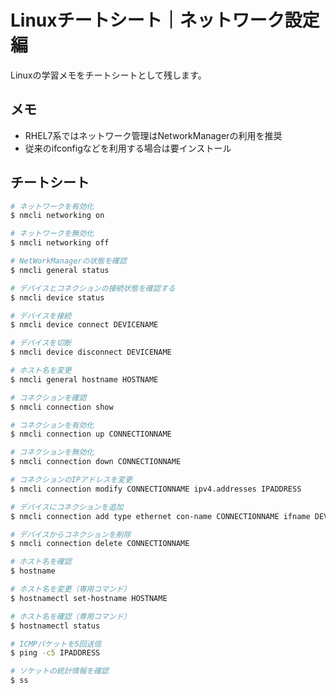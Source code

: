 # Linuxチートシート｜ネットワーク設定編
Linuxの学習メモをチートシートとして残します。

## メモ

 - RHEL7系ではネットワーク管理はNetworkManagerの利用を推奨
 - 従来のifconfigなどを利用する場合は要インストール

## チートシート

``` bash
# ネットワークを有効化
$ nmcli networking on

# ネットワークを無効化
$ nmcli networking off

# NetWorkManagerの状態を確認
$ nmcli general status

# デバイスとコネクションの接続状態を確認する
$ nmcli device status

# デバイスを接続
$ nmcli device connect DEVICENAME

# デバイスを切断
$ nmcli device disconnect DEVICENAME

# ホスト名を変更
$ nmcli general hostname HOSTNAME

# コネクションを確認
$ nmcli connection show

# コネクションを有効化
$ nmcli connection up CONNECTIONNAME

# コネクションを無効化
$ nmcli connection down CONNECTIONNAME

# コネクションのIPアドレスを変更
$ nmcli connection modify CONNECTIONNAME ipv4.addresses IPADDRESS

# デバイスにコネクションを追加
$ nmcli connection add type ethernet con-name CONNECTIONNAME ifname DEVICENAME

# デバイスからコネクションを削除
$ nmcli connection delete CONNECTIONNAME

# ホスト名を確認
$ hostname

# ホスト名を変更（専用コマンド）
$ hostnamectl set-hostname HOSTNAME

# ホスト名を確認（専用コマンド）
$ hostnamectl status

# ICMPパケットを5回送信
$ ping -c5 IPADDRESS

# ソケットの統計情報を確認
$ ss

```

